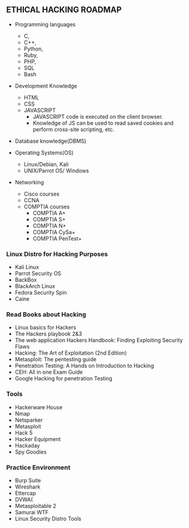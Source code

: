 ## ETHICAL HACKING ROADMAP

* Programming languages
   * C, 
   * C++,
   * Python,
   * Ruby, 
   * PHP,
   * SQL
   * Bash

* Development Knowledge
   * HTML
   * CSS
   * JAVASCRIPT  
      * JAVASCRIPT code is executed on the client browser. 
      * Knowledge of JS can be used to read saved cookies and perform cross-site scripting, etc. 

* Database knowledge(DBMS)

* Operating Systems(OS)
    * Linux/Debian, Kali
    * UNIX/Parrot OS/ Windows 

* Networking
    * Cisco courses
    * CCNA
    * COMPTIA courses
         * COMPTIA A+
         * COMPTIA S+
         * COMPTIA N+                   
         * COMPTIA CySa+ 
         * COMPTIA PenTest+                
                                

### Linux Distro for Hacking Purposes
  - Kali Linux
  - Parrot Security OS
  - BackBox
  - BlackArch Linux
  - Fedora Security Spin
  - Caine
   
### Read Books about Hacking   
               
   * Linux basics for Hackers
   * The Hackers playbook 2&3
   * The web application Hackers Handbook: Finding Exploiting Security Flaws
   * Hacking: The Art of Exploitation (2nd Edition)
   * Metasploit: The pentesting guide
   * Penetration Testing: A Hands on Introduction to Hacking
   * CEH: All in one Exam Guide
   * Google Hacking for penetration Testing

### Tools

   - Hackerware House
   - Nmap
   - Netsparker
   - Metasploit
   - Hack 5
   - Hacker Equipment
   - Hackaday
   - Spy Goodies

### Practice Environment

   - Burp Suite
   - Wireshark
   - Ettercap
   - DVWA(
   - Metasploitable 2
   - Samurai WTF
   - Linux Security Distro Tools
